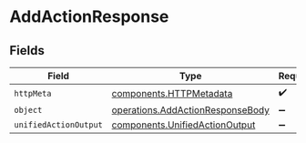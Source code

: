# AddActionResponse


## Fields

| Field                                                                                | Type                                                                                 | Required                                                                             | Description                                                                          |
| ------------------------------------------------------------------------------------ | ------------------------------------------------------------------------------------ | ------------------------------------------------------------------------------------ | ------------------------------------------------------------------------------------ |
| `httpMeta`                                                                           | [components.HTTPMetadata](../../models/components/httpmetadata.md)                   | :heavy_check_mark:                                                                   | N/A                                                                                  |
| `object`                                                                             | [operations.AddActionResponseBody](../../models/operations/addactionresponsebody.md) | :heavy_minus_sign:                                                                   | N/A                                                                                  |
| `unifiedActionOutput`                                                                | [components.UnifiedActionOutput](../../models/components/unifiedactionoutput.md)     | :heavy_minus_sign:                                                                   | N/A                                                                                  |